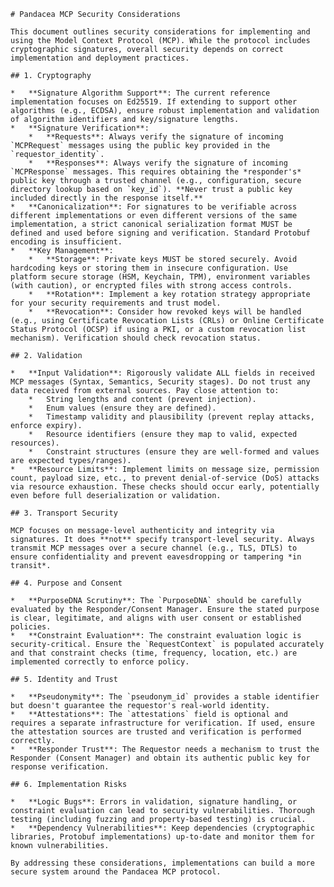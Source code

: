    # Pandacea MCP Security Considerations

    This document outlines security considerations for implementing and using the Model Context Protocol (MCP). While the protocol includes cryptographic signatures, overall security depends on correct implementation and deployment practices.

    ## 1. Cryptography

    *   **Signature Algorithm Support**: The current reference implementation focuses on Ed25519. If extending to support other algorithms (e.g., ECDSA), ensure robust implementation and validation of algorithm identifiers and key/signature lengths.
    *   **Signature Verification**:
        *   **Requests**: Always verify the signature of incoming `MCPRequest` messages using the public key provided in the `requestor_identity`.
        *   **Responses**: Always verify the signature of incoming `MCPResponse` messages. This requires obtaining the *responder's* public key through a trusted channel (e.g., configuration, secure directory lookup based on `key_id`). **Never trust a public key included directly in the response itself.**
    *   **Canonicalization**: For signatures to be verifiable across different implementations or even different versions of the same implementation, a strict canonical serialization format MUST be defined and used before signing and verification. Standard Protobuf encoding is insufficient.
    *   **Key Management**:
        *   **Storage**: Private keys MUST be stored securely. Avoid hardcoding keys or storing them in insecure configuration. Use platform secure storage (HSM, Keychain, TPM), environment variables (with caution), or encrypted files with strong access controls.
        *   **Rotation**: Implement a key rotation strategy appropriate for your security requirements and trust model.
        *   **Revocation**: Consider how revoked keys will be handled (e.g., using Certificate Revocation Lists (CRLs) or Online Certificate Status Protocol (OCSP) if using a PKI, or a custom revocation list mechanism). Verification should check revocation status.

    ## 2. Validation

    *   **Input Validation**: Rigorously validate ALL fields in received MCP messages (Syntax, Semantics, Security stages). Do not trust any data received from external sources. Pay close attention to:
        *   String lengths and content (prevent injection).
        *   Enum values (ensure they are defined).
        *   Timestamp validity and plausibility (prevent replay attacks, enforce expiry).
        *   Resource identifiers (ensure they map to valid, expected resources).
        *   Constraint structures (ensure they are well-formed and values are expected types/ranges).
    *   **Resource Limits**: Implement limits on message size, permission count, payload size, etc., to prevent denial-of-service (DoS) attacks via resource exhaustion. These checks should occur early, potentially even before full deserialization or validation.

    ## 3. Transport Security

    MCP focuses on message-level authenticity and integrity via signatures. It does **not** specify transport-level security. Always transmit MCP messages over a secure channel (e.g., TLS, DTLS) to ensure confidentiality and prevent eavesdropping or tampering *in transit*.

    ## 4. Purpose and Consent

    *   **PurposeDNA Scrutiny**: The `PurposeDNA` should be carefully evaluated by the Responder/Consent Manager. Ensure the stated purpose is clear, legitimate, and aligns with user consent or established policies.
    *   **Constraint Evaluation**: The constraint evaluation logic is security-critical. Ensure the `RequestContext` is populated accurately and that constraint checks (time, frequency, location, etc.) are implemented correctly to enforce policy.

    ## 5. Identity and Trust

    *   **Pseudonymity**: The `pseudonym_id` provides a stable identifier but doesn't guarantee the requestor's real-world identity.
    *   **Attestations**: The `attestations` field is optional and requires a separate infrastructure for verification. If used, ensure the attestation sources are trusted and verification is performed correctly.
    *   **Responder Trust**: The Requestor needs a mechanism to trust the Responder (Consent Manager) and obtain its authentic public key for response verification.

    ## 6. Implementation Risks

    *   **Logic Bugs**: Errors in validation, signature handling, or constraint evaluation can lead to security vulnerabilities. Thorough testing (including fuzzing and property-based testing) is crucial.
    *   **Dependency Vulnerabilities**: Keep dependencies (cryptographic libraries, Protobuf implementations) up-to-date and monitor them for known vulnerabilities.

    By addressing these considerations, implementations can build a more secure system around the Pandacea MCP protocol.